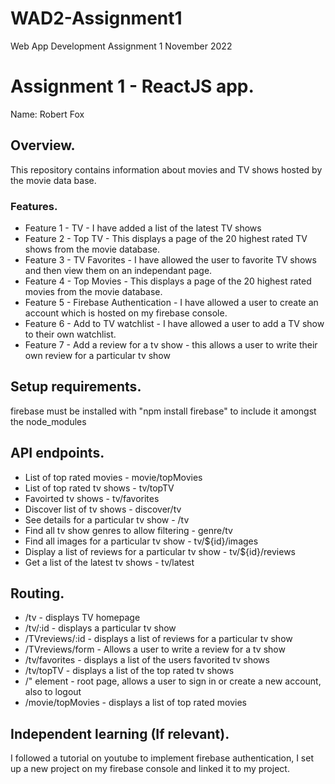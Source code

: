 # WAD2-Assignment1
Web App Development Assignment 1 November 2022

# Assignment 1 - ReactJS app.

Name: Robert Fox

## Overview.

This repository contains information about movies and TV shows hosted by the movie data base.

### Features.

+ Feature 1 - TV - I have added a list of the latest TV shows
+ Feature 2 - Top TV - This displays a page of the 20 highest rated TV shows from the movie database.
+ Feature 3 - TV Favorites - I have allowed the user to favorite TV shows and then view them on an independant page.
+ Feature 4 - Top Movies - This displays a page of the 20 highest rated movies from the movie database.
+ Feature 5 - Firebase Authentication - I have allowed a user to create an account which is hosted on my firebase console.
+ Feature 6 - Add to TV watchlist - I have allowed a user to add a TV show to their own watchlist.
+ Feature 7 - Add a review for a tv show - this allows a user to write their own review for a particular tv show

## Setup requirements.

firebase must be installed with "npm install firebase" to include it amongst the node_modules

## API endpoints.

+ List of top rated movies - movie/topMovies
+ List of top rated tv shows - tv/topTV
+ Favoirted tv shows - tv/favorites
+ Discover list of tv shows - discover/tv
+ See details for a particular tv show - /tv
+ Find all tv show genres to allow filtering - genre/tv
+ Find all images for a particular tv show - tv/${id}/images
+ Display a list of reviews for a particular tv show - tv/${id}/reviews
+ Get a list of the latest tv shows - tv/latest

## Routing.

+ /tv - displays TV homepage
+ /tv/:id - displays a particular tv show
+ /TVreviews/:id - displays a list of reviews for a particular tv show
+ /TVreviews/form - Allows a user to write a review for a tv show
+ /tv/favorites - displays a list of the users favorited tv shows
+ /tv/topTV - displays a list of the top rated tv shows
+ /" element - root page, allows a user to sign in or create a new account, also to logout
+ /movie/topMovies - displays a list of top rated movies

## Independent learning (If relevant).

I followed a tutorial on youtube to implement firebase authentication, I set up a new project on my firebase console and linked it to my project.

